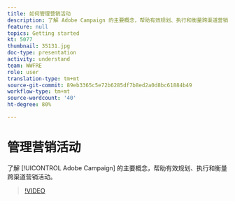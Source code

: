 ```yaml
---
title: 如何管理营销活动
description: 了解 Adobe Campaign 的主要概念，帮助有效规划、执行和衡量跨渠道营销活动。
feature: null
topics: Getting started
kt: 5077
thumbnail: 35131.jpg
doc-type: presentation
activity: understand
team: WWFRE
role: user
translation-type: tm+mt
source-git-commit: 89eb3365c5e72b6285df7b8ed2a0d8bc61884b49
workflow-type: tm+mt
source-wordcount: '40'
ht-degree: 80%

---
```



# 管理营销活动

了解 [!UICONTROL Adobe Campaign] 的主要概念，帮助有效规划、执行和衡量跨渠道营销活动。

>[!VIDEO](https://video.tv.adobe.com/v/35131?quality=12)
